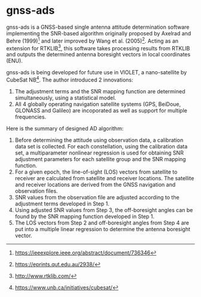 # gnss-ads
gnss-ads is a GNSS-based single antenna attitude determination software implementing the SNR-based algorithm originally proposed by Axelrad and Behre (1999)[^1] and later improved by Wang et al. (2005)[^2]. Acting as an extension for RTKLIB[^3], this software takes processing results from RTKLIB and outputs the determined antenna boresight vectors in local coordinates (ENU). 

gnss-ads is being developed for future use in VIOLET, a nano-satellite by CubeSat NB[^4]. The author introduced 2 innovations:
1. The adjustment terms and the SNR mapping function are determined simultaneously, using a statistical model.
2. All 4 globally operating navigation satellite systems (GPS, BeiDoue, GLONASS and Galileo) are incoporated as well as support for multiple frequencies.

Here is the summary of designed AD algorithm:
1. Before determining the attitude using observation data, a calibration data set is collected. For each constellation, using the calibration data set, a multiparameter nonlinear regression is used for obtaining SNR adjustment parameters for each satellite group and the SNR mapping function.
3. For a given epoch, the line-of-sight (LOS) vectors from satellite to receiver are calculated from satellite and receiver locations. The satellite and receiver locations are derived from the GNSS navigation and observation files. 
4. SNR values from the observation file are adjusted according to the adjustment terms developed in Step 1.
5. Using adjusted SNR values from Step 3, the off-boresight angles can be found by the SNR mapping function developed in Step 1.
6. The LOS vectors from Step 2 and off-boresight angles from Step 4 are put into a multiple linear regression to determine the antenna boresight vector.

[^1]: https://ieeexplore.ieee.org/abstract/document/736346
[^2]: https://eprints.qut.edu.au/2938/
[^3]: http://www.rtklib.com/
[^4]: https://www.unb.ca/initiatives/cubesat/
